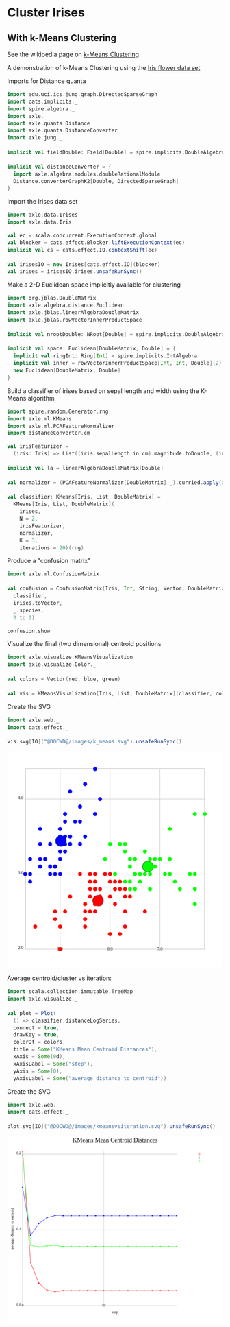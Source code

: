 # Cluster Irises

## With k-Means Clustering

See the wikipedia page on [k-Means Clustering](https://en.wikipedia.org/wiki/K-means_clustering)

A demonstration of k-Means Clustering using the [Iris flower data set](https://en.wikipedia.org/wiki/Iris_flower_data_set)

Imports for Distance quanta

```scala mdoc:silent
import edu.uci.ics.jung.graph.DirectedSparseGraph
import cats.implicits._
import spire.algebra._
import axle._
import axle.quanta.Distance
import axle.quanta.DistanceConverter
import axle.jung._

implicit val fieldDouble: Field[Double] = spire.implicits.DoubleAlgebra

implicit val distanceConverter = {
  import axle.algebra.modules.doubleRationalModule
  Distance.converterGraphK2[Double, DirectedSparseGraph]
}
```

Import the Irises data set

```scala mdoc:silent
import axle.data.Irises
import axle.data.Iris
```

```scala mdoc:silent
val ec = scala.concurrent.ExecutionContext.global
val blocker = cats.effect.Blocker.liftExecutionContext(ec)
implicit val cs = cats.effect.IO.contextShift(ec)

val irisesIO = new Irises[cats.effect.IO](blocker)
val irises = irisesIO.irises.unsafeRunSync()
```

Make a 2-D Euclidean space implicitly available for clustering

```scala mdoc:silent
import org.jblas.DoubleMatrix
import axle.algebra.distance.Euclidean
import axle.jblas.linearAlgebraDoubleMatrix
import axle.jblas.rowVectorInnerProductSpace

implicit val nrootDouble: NRoot[Double] = spire.implicits.DoubleAlgebra

implicit val space: Euclidean[DoubleMatrix, Double] = {
  implicit val ringInt: Ring[Int] = spire.implicits.IntAlgebra
  implicit val inner = rowVectorInnerProductSpace[Int, Int, Double](2)
  new Euclidean[DoubleMatrix, Double]
}
```

Build a classifier of irises based on sepal length and width using the K-Means algorithm

```scala mdoc:silent
import spire.random.Generator.rng
import axle.ml.KMeans
import axle.ml.PCAFeatureNormalizer
import distanceConverter.cm
```

```scala mdoc:silent
val irisFeaturizer =
  (iris: Iris) => List((iris.sepalLength in cm).magnitude.toDouble, (iris.sepalWidth in cm).magnitude.toDouble)

implicit val la = linearAlgebraDoubleMatrix[Double]

val normalizer = (PCAFeatureNormalizer[DoubleMatrix] _).curried.apply(0.98)

val classifier: KMeans[Iris, List, DoubleMatrix] =
  KMeans[Iris, List, DoubleMatrix](
    irises,
    N = 2,
    irisFeaturizer,
    normalizer,
    K = 3,
    iterations = 20)(rng)
```

Produce a "confusion matrix"

```scala mdoc:silent
import axle.ml.ConfusionMatrix

val confusion = ConfusionMatrix[Iris, Int, String, Vector, DoubleMatrix](
  classifier,
  irises.toVector,
  _.species,
  0 to 2)
```

```scala mdoc
confusion.show
```

Visualize the final (two dimensional) centroid positions

```scala mdoc:silent
import axle.visualize.KMeansVisualization
import axle.visualize.Color._

val colors = Vector(red, blue, green)

val vis = KMeansVisualization[Iris, List, DoubleMatrix](classifier, colors)
```

Create the SVG

```scala mdoc:silent
import axle.web._
import cats.effect._

vis.svg[IO]("@DOCWD@/images/k_means.svg").unsafeRunSync()
```

![kmeans](/images/k_means.svg)

Average centroid/cluster vs iteration:

```scala mdoc:silent
import scala.collection.immutable.TreeMap
import axle.visualize._

val plot = Plot(
  () => classifier.distanceLogSeries,
  connect = true,
  drawKey = true,
  colorOf = colors,
  title = Some("KMeans Mean Centroid Distances"),
  xAxis = Some(0d),
  xAxisLabel = Some("step"),
  yAxis = Some(0),
  yAxisLabel = Some("average distance to centroid"))
```

Create the SVG

```scala mdoc:silent
import axle.web._
import cats.effect._

plot.svg[IO]("@DOCWD@/images/kmeansvsiteration.svg").unsafeRunSync()
```

![kmeans](/images/kmeansvsiteration.svg)
